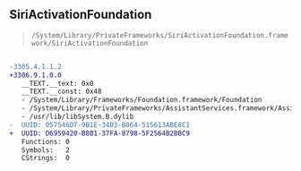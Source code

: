 ## SiriActivationFoundation

> `/System/Library/PrivateFrameworks/SiriActivationFoundation.framework/SiriActivationFoundation`

```diff

-3305.4.1.1.2
+3306.9.1.0.0
   __TEXT.__text: 0x0
   __TEXT.__const: 0x48
   - /System/Library/Frameworks/Foundation.framework/Foundation
   - /System/Library/PrivateFrameworks/AssistantServices.framework/AssistantServices
   - /usr/lib/libSystem.B.dylib
-  UUID: 057546D7-9B1E-34D3-B064-515613ABE8C1
+  UUID: D6959420-B8B1-37FA-8798-5F2564B2BBC9
   Functions: 0
   Symbols:   2
   CStrings:  0

```
